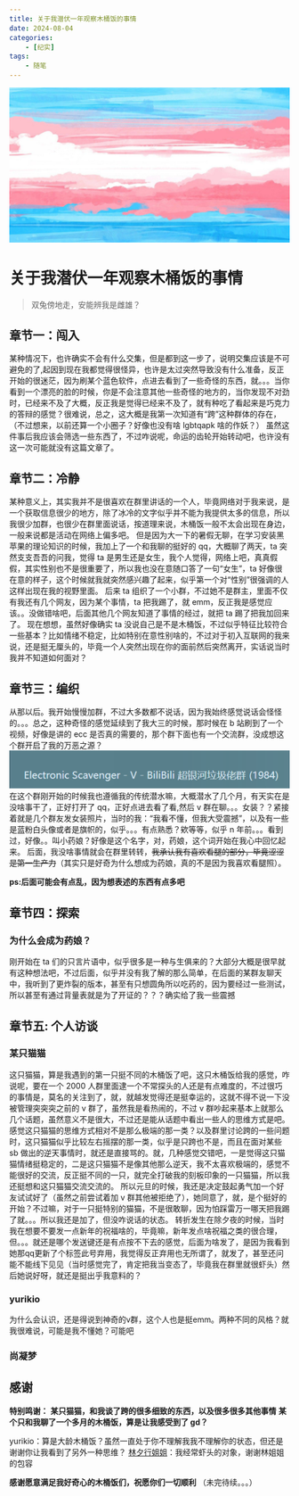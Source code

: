 ```yaml
---
title: 关于我潜伏一年观察木桶饭的事情
date: 2024-08-04
categories:
    - [纪实]
tags:
    - 随笔
---
```


![](./jiSiImg/trans3.jpg)

# 关于我潜伏一年观察木桶饭的事情

> 双兔傍地走，安能辨我是雌雄？

## 章节一：闯入

某种情况下，也许确实不会有什么交集，但是都到这一步了，说明交集应该是不可避免的了,起因到现在我都觉得很怪异，也许是太过突然导致没有什么准备，反正开始的很迷茫，因为刷某个蓝色软件，点进去看到了一些奇怪的东西，就。。。当你看到一个漂亮的脸的时候，你是不会注意其他一些奇怪的地方的，当你发现不对劲时，已经来不及了大概，反正我是觉得已经来不及了，就有种吃了看起来是巧克力的答辩的感觉？很难说，总之，这大概是我第一次知道有“跨”这种群体的存在，（不过想来，以前还算一个小圈子？好像也没有啥 lgbtqapk 啥的作妖？）
虽然这件事后我应该会筛选一些东西了，不过咋说呢，命运的齿轮开始转动吧，也许没有这一次可能就没有这篇文章了。

## 章节二：冷静

某种意义上，其实我并不是很喜欢在群里讲话的一个人，毕竟网络对于我来说，是一个获取信息很少的地方，除了冰冷的文字似乎并不能为我提供太多的信息，所以我很少加群，也很少在群里面说话，按道理来说，木桶饭一般不太会出现在身边，一般来说都是活动在网络上偏多吧。
但是因为大一下的暑假无聊，在学习安装黑苹果的理论知识的时候，我加上了一个和我聊的挺好的 qq，大概聊了两天，ta 突然支支吾吾的问我，觉得 ta 是男生还是女生，我个人觉得，网络上吧，真真假假，其实性别也不是很重要了，所以我也没在意随口答了一句“女生”，ta 好像很在意的样子，这个时候就我就突然感兴趣了起来，似乎第一个对“性别”很强调的人这样出现在我的视野里面。
后来 ta 组织了一个小群，不过她不是群主，里面不仅有我还有几个网友，因为某个事情，ta 把我踢了，就 emm，反正我是感觉应该。。没做错啥吧，后面其他几个网友知道了事情的经过，就把 ta 踢了把我加回来了。
现在想想，虽然好像确实 ta 没说自己是不是木桶饭，不过似乎特征比较符合一些基本？比如情绪不稳定，比如特别在意性别啥的，不过对于初入互联网的我来说，还是挺无厘头的，毕竟一个人突然出现在你的面前然后突然离开，实话说当时我并不知道如何面对？

## 章节三：编织

从那以后。我开始慢慢加群，不过大多数都不说话，因为我始终感觉说话会怪怪的。。。总之，这种奇怪的感觉延续到了我大三的时候，那时候在 b 站刷到了一个视频，好像是讲的 ecc 是否真的需要的，那个群下面也有一个交流群，没成想这个群开启了我的万恶之源？
![万恶之源](./jiSiImg/chatgruop.png)
在这个群刚开始的时候我也遵循我的传统潜水嘛，大概潜水了几个月，有天实在是没啥事干了，正好打开了 qq，正好点进去看了看,然后 v 群在聊。。。女装？？紧接着就是几个群友发女装照片，当时的我：“我看不懂，但我大受震撼”，以及有一些是蓝粉白头像或者是旗帜的，似乎。。。有点熟悉？欸等等，似乎 n 年前。。。看到过，好像。。叫小药娘？好像是这个名字，对，药娘，这个词开始在我心中回忆起来。
后面，我没啥事情就会在群里转转，~~我承认我有喜欢看腿的部分，毕竟涩涩是第一生产力~~（其实只是好奇为什么想成为药娘，真的不是因为我喜欢看腿照）。

**ps:后面可能会有点乱，因为想表述的东西有点多吧**

## 章节四：探索

### 为什么会成为药娘？

刚开始在 ta 们的只言片语中，似乎很多是一种与生俱来的？大部分大概是很早就有这种想法吧，不过后面，似乎并没有我了解的那么简单，在后面的某群友聊天中，我听到了更炸裂的版本，甚至有只想圆角所以吃药的，因为要经过一些测试，所以甚至有通过背量表就是为了开证的？？？确实给了我一些震撼

## 章节五: 个人访谈

### 某只猫猫

这只猫猫，算是我遇到的第一只挺不同的木桶饭了吧，这只木桶饭给我的感觉，咋说呢，要在一个 2000 人群里面逮一个不常探头的人还是有点难度的，不过很巧的事情是，莫名的关注到了，就，就越发觉得还是挺幸运的，这就不得不说一下没被管理突突突之前的 v 群了，虽然我是看热闹的，不过 v 群吵起来基本上就那么几个话题，虽然意义不是很大，不过还是能从话题中看出一些人的思维方式是吧。感觉这只猫猫的思维方式相对不是那么极端的那一类？以及群里讨论跨的一些问题时，这只猫猫似乎比较左右摇摆的那一类，似乎是只跨也不是，而且在面对某些 sb 做出的逆天事情时，就还是直接骂的。就，几种感觉交错吧，一是觉得这只猫猫情绪挺稳定的，二是这只猫猫不是像其他那么逆天，我不太喜欢极端的，感觉不能很好的交流，反正挺不同的一只，就完全打破我的刻板印象的一只猫猫，所以我还挺想和这只猫猫交流交流的。
所以元旦的时候，我还是决定鼓起勇气加一个好友试试好了（虽然之前尝试着加 v 群其他被拒绝了），她同意了，就，是个挺好的开始？不过嘛，对于一只挺特别的猫猫，不是很敢聊，因为怕踩雷万一哪天把我踢了就。。。所以我还是加了，但没咋说话的状态。
转折发生在除夕夜的时候，当时我在想要不要发一点新年的祝福啥的，毕竟嘛，新年发点啥祝福之类的很合理，但。。。就还是哪个发送键还是有点按不下去的感觉，后面为啥发了，是因为我看到她那qq更新了个标签此号弃用，我觉得反正弃用也无所谓了，就发了，甚至还问能不能线下见见（当时感觉完了，肯定把我当变态了，毕竟我在群里就很虾头）然后她说好呀，就还是挺出乎我意料的？

### yurikio

为什么会认识，还是得说到神奇的v群，这个人也是挺emm。两种不同的风格？就我很难说，可能是我不懂她？可能吧

### 尚凝梦


## 感谢

**特别鸣谢：**
**某只猫猫，和我谈了跨的很多细致的东西，以及很多很多其他事情**
**某个只和我聊了一个多月的木桶饭，算是让我感受到了 gd？**

yurikio：算是大龄木桶饭？虽然一直处于你不理解我我不理解你的状态，但还是谢谢你让我看到了另外一种思维？
[林夕行姐姐]()：我经常虾头的对象，谢谢林姐姐的包容

**感谢愿意满足我好奇心的木桶饭们，祝愿你们一切顺利**
（未完待续。。。）
